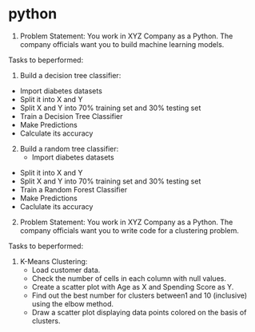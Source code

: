 # python

1) Problem Statement:
You work in XYZ Company as a Python. The company officials want you to build machine learning models.

Tasks to beperformed:

1.	Build a decision tree classifier:
- Import diabetes datasets
- Split it into X and Y
- Split X and Y into 70% training set and 30% testing set
- Train a Decision Tree Classifier
- Make Predictions
- Calculate its accuracy

2.	Build a random tree classifier:
	- Import diabetes datasets
- Split it into X and Y
- Split X and Y into 70% training set and 30% testing set
- Train a Random Forest Classifier
- Make Predictions
- Caclulate its accuracy

2) Problem Statement:
You work in XYZ Company as a Python. The company officials want you to write code for a clustering problem.

Tasks to beperformed:

1. K-Means Clustering:
    - Load customer data.
    - Check the number of cells in each column with null values.
    - Create a scatter plot with Age as X and Spending Score as Y.
    - Find out the best number for clusters between1 and 10 (inclusive) using the elbow method.
    - Draw a scatter plot displaying data points colored on the basis of clusters.
